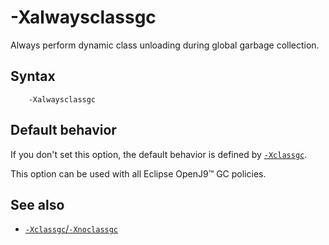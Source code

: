 <!--
* Copyright (c) 2017, 2023 IBM Corp. and others
*
* This program and the accompanying materials are made
* available under the terms of the Eclipse Public License 2.0
* which accompanies this distribution and is available at
* https://www.eclipse.org/legal/epl-2.0/ or the Apache
* License, Version 2.0 which accompanies this distribution and
* is available at https://www.apache.org/licenses/LICENSE-2.0.
*
* This Source Code may also be made available under the
* following Secondary Licenses when the conditions for such
* availability set forth in the Eclipse Public License, v. 2.0
* are satisfied: GNU General Public License, version 2 with
* the GNU Classpath Exception [1] and GNU General Public
* License, version 2 with the OpenJDK Assembly Exception [2].
*
* [1] https://www.gnu.org/software/classpath/license.html
* [2] https://openjdk.org/legal/assembly-exception.html
*
* SPDX-License-Identifier: EPL-2.0 OR Apache-2.0 OR GPL-2.0-only WITH Classpath-exception-2.0 OR GPL-2.0-only WITH OpenJDK-assembly-exception-1.0
-->

# -Xalwaysclassgc

Always perform dynamic class unloading during global garbage collection.

## Syntax

        -Xalwaysclassgc

## Default behavior

If you don't set this option, the default behavior is defined by [`-Xclassgc`](xclassgc.md).

This option can be used with all Eclipse OpenJ9&trade; GC policies.

## See also

- [`-Xclassgc`/`-Xnoclassgc`](xclassgc.md)

<!-- ==== END OF TOPIC ==== xalwaysclassgc.md ==== -->
